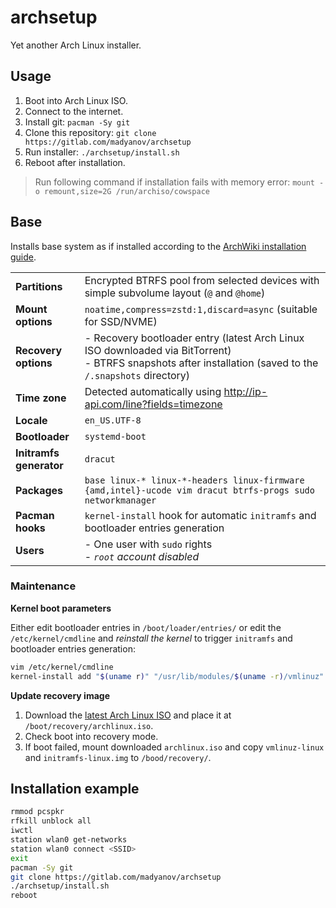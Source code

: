 # archsetup

Yet another Arch Linux installer.

## Usage

1. Boot into Arch Linux ISO.
2. Connect to the internet.
3. Install git: `pacman -Sy git`
4. Clone this repository: `git clone https://gitlab.com/madyanov/archsetup`
5. Run installer: `./archsetup/install.sh`
6. Reboot after installation.

> Run following command if installation fails with memory error: `mount -o remount,size=2G /run/archiso/cowspace`

## Base

Installs base system as if installed according to the [ArchWiki installation guide](https://wiki.archlinux.org/title/installation_guide).

|                           |                                                                                               |
| -                         | -                                                                                             |
| **Partitions**            | Encrypted BTRFS pool from selected devices with simple subvolume layout (`@` and `@home`)     |
| **Mount options**         | `noatime,compress=zstd:1,discard=async` (suitable for SSD/NVME)                               |
| **Recovery options**      | - Recovery bootloader entry (latest Arch Linux ISO downloaded via BitTorrent)<br>- BTRFS snapshots after installation (saved to the `/.snapshots` directory) |
| **Time zone**             | Detected automatically using http://ip-api.com/line?fields=timezone                           |
| **Locale**                | `en_US.UTF-8`                                                                                 |
| **Bootloader**            | `systemd-boot`                                                                                |
| **Initramfs generator**   | `dracut`                                                                                      |
| **Packages**              | `base linux-* linux-*-headers linux-firmware {amd,intel}-ucode vim dracut btrfs-progs sudo networkmanager` |
| **Pacman hooks**          | `kernel-install` hook for automatic `initramfs` and bootloader entries generation             |
| **Users**                 | - One user with `sudo` rights<br>- *`root` account disabled*                                  |

### Maintenance

**Kernel boot parameters**

Either edit bootloader entries in `/boot/loader/entries/` or edit the `/etc/kernel/cmdline` and *reinstall the kernel* to trigger `initramfs` and bootloader entries generation:

```sh
vim /etc/kernel/cmdline
kernel-install add "$(uname r)" "/usr/lib/modules/$(uname -r)/vmlinuz" # or just `pacman -S <kernel-package>`
```

**Update recovery image**

1. Download the [latest Arch Linux ISO](https://archlinux.org/download/) and place it at `/boot/recovery/archlinux.iso`.
2. Check boot into recovery mode.
3. If boot failed, mount downloaded `archlinux.iso` and copy `vmlinuz-linux` and `initramfs-linux.img` to `/bood/recovery/`.

## Installation example

```sh
rmmod pcspkr
rfkill unblock all
iwctl
station wlan0 get-networks
station wlan0 connect <SSID>
exit
pacman -Sy git
git clone https://gitlab.com/madyanov/archsetup
./archsetup/install.sh
reboot
```
